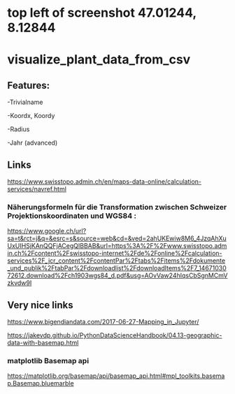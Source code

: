 # top left of screenshot 	47.01244, 8.12844

# visualize_plant_data_from_csv

## Features:
-Trivialname

-Koordx, Koordy

-Radius

-Jahr (advanced)

## Links
https://www.swisstopo.admin.ch/en/maps-data-online/calculation-services/navref.html

### Näherungsformeln für die Transformation zwischen Schweizer Projektionskoordinaten und WGS84 :
https://www.google.ch/url?sa=t&rct=j&q=&esrc=s&source=web&cd=&ved=2ahUKEwiw8M6_4JzqAhXuUxUIHSjKAnQQFjACegQIBBAB&url=https%3A%2F%2Fwww.swisstopo.admin.ch%2Fcontent%2Fswisstopo-internet%2Fde%2Fonline%2Fcalculation-services%2F_jcr_content%2FcontentPar%2Ftabs%2Fitems%2Fdokumente_und_publik%2FtabPar%2Fdownloadlist%2FdownloadItems%2F7_1467103072612.download%2Fch1903wgs84_d.pdf&usg=AOvVaw24hIqsCbSgnMCmVzkvdw9I

## Very nice links
https://www.bigendiandata.com/2017-06-27-Mapping_in_Jupyter/

https://jakevdp.github.io/PythonDataScienceHandbook/04.13-geographic-data-with-basemap.html

### matplotlib Basemap api
https://matplotlib.org/basemap/api/basemap_api.html#mpl_toolkits.basemap.Basemap.bluemarble
